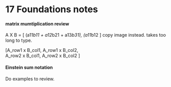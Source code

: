 # 17 Foundations notes  

#### matrix mumtiplication review 

A X B = \[ (a11*b11 + a12*b21 + a13*b31), (a11*b12 ]
copy image instead.  takes too long to type.  

\[A_row1 x B_col1, A_row1 x B_col2,  
  A_row2 x B_col1, A_row2 x B_col2 ]


#### Einstein sum notation  
Do examples to review.  


